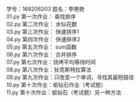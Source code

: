 学号：168206203    姓名：李艳艳    
01.py 第一次作业： 查找排序    
02.py 第二次作业： 水仙花数    
03.py 第三次作业： 快速排序1    
04.py 第四次作业： 快速排序2    
05.py 第五次作业： sum函数  
06.py 第六次作业： 合并排序  
07.py 第七次作业：烧烤平均等待时间  
08.py 第八次作业：狄克斯特拉算法  
09.py 第九次作业：只改变一个单词，寻找其最短路径  
10.py 第十次作业：偷钻石作业（考试题）  
11.py 第十次作业：偷钻石（考试题）另一种方法
